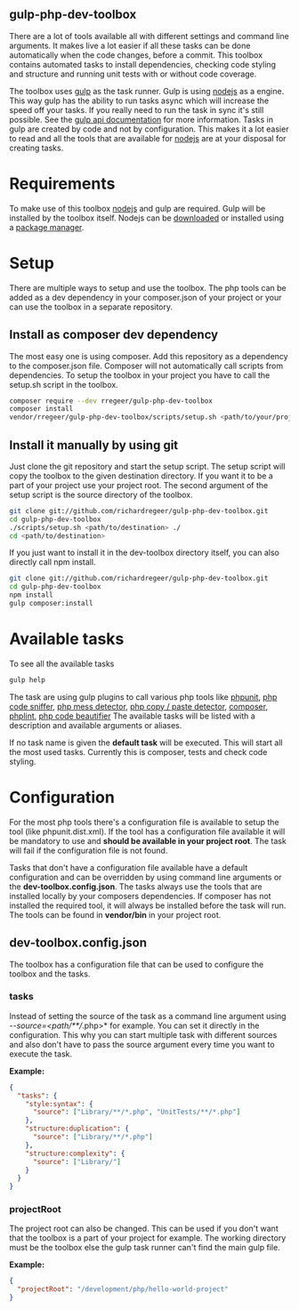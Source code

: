 gulp-php-dev-toolbox
--
There are a lot of tools available all with different settings and command line arguments. It makes live a lot easier if all these tasks can be done automatically when the code changes, before a commit. This toolbox contains automated tasks to install dependencies, checking code styling and structure and running unit tests with or without code coverage.

The toolbox uses [gulp](http://gulpjs.com/) as the task runner. Gulp is using [nodejs](https://nodejs.org/en/) as a engine. This way gulp has the ability to run tasks async which will increase the speed off your tasks. If you really need to run the task in sync it's still possible. See the [gulp api documentation](https://github.com/gulpjs/gulp/blob/master/docs/API.md) for more information. Tasks in gulp are created by code and not by configuration. This makes it a lot easier to read and all the tools that are available for [nodejs](https://nodejs.org/en/) are at your disposal for creating tasks.

# Requirements
To make use of this toolbox [nodejs](https://nodejs.org/en/) and gulp are required. Gulp will be installed by the toolbox itself. Nodejs can be [downloaded](https://nodejs.org/en/download/) or installed using a [package manager](https://nodejs.org/en/download/package-manager/).

# Setup
There are multiple ways to setup and use the toolbox. The php tools can be added as a dev dependency in your composer.json of your project or your can use the toolbox in a separate repository.

## Install as composer dev dependency
The most easy one is using composer. Add this repository as a dependency to the composer.json file.
Composer will not automatically call scripts from dependencies. To setup the toolbox in your project you have to call the setup.sh script in the toolbox.
```bash
composer require --dev rregeer/gulp-php-dev-toolbox
composer install
vendor/rregeer/gulp-php-dev-toolbox/scripts/setup.sh <path/to/your/project/> <path/of/your/project>/vendor/rregeer/gulp-php-dev-toolbox/
```

## Install it manually by using git
Just clone the git repository and start the setup script. The setup script will copy the toolbox to the given destination directory. If you want it to be a part of your project use your project root. The second argument of the setup script is the source directory of the toolbox.
```bash
git clone git://github.com/richardregeer/gulp-php-dev-toolbox.git
cd gulp-php-dev-toolbox
./scripts/setup.sh <path/to/destination> ./
cd <path/to/destination>
```

If you just want to install it in the dev-toolbox directory itself, you can also directly call npm install.
```bash
git clone git://github.com/richardregeer/gulp-php-dev-toolbox.git
cd gulp-php-dev-toolbox
npm install
gulp composer:install
```

# Available tasks
To see all the available tasks
```bash
gulp help
```
The task are using gulp plugins to call various php tools like [phpunit](https://phpunit.de/), [php code sniffer](https://github.com/squizlabs/PHP_CodeSniffer), [php mess detector](http://phpmd.org/), [php copy / paste detector](https://github.com/sebastianbergmann/phpcpd), [composer](https://getcomposer.org/), [phplint](http://www.icosaedro.it/phplint/), [php code beautifier](https://github.com/squizlabs/PHP_CodeSniffer/wiki/Fixing-Errors-Automatically)
The available tasks will be listed with a description and available arguments or aliases.

If no task name is given the **default task** will be executed. This will start all the most used tasks. Currently this is composer, tests and check code styling.

# Configuration
For the most php tools there's a configuration file is available to setup the tool (like phpunit.dist.xml). If the tool has a configuration file available it will be mandatory to use and **should be available in your project root**. The task will fail if the configuration file is not found.

Tasks that don't have a configuration file available have a default configuration and can be overridden by using command line arguments or the **dev-toolbox.config.json**. The tasks always use the tools that are installed locally by your composers dependencies. If composer has not installed the required tool, it will always be installed before the task will run. The tools can be found in **vendor/bin** in your project root.

## dev-toolbox.config.json
The toolbox has a configuration file that can be used to configure the toolbox and the tasks.

### tasks
Instead of setting the source of the task as a command line argument using *--source=<path/**/*.php>* for example. You can set it directly in the configuration. This why you can start multiple task with different sources and also don't have to pass the source argument every time you want to execute the task.

**Example:**
```json
{
  "tasks": {
    "style:syntax": {
      "source": ["Library/**/*.php", "UnitTests/**/*.php"]
    },
    "structure:duplication": {
      "source": ["Library/**/*.php"]
    },
    "structure:complexity": {
      "source": ["Library/"]
    }
  }
}
```

### projectRoot
The project root can also be changed. This can be used if you don't want that the toolbox is a part of your project for example.
The working directory must be the toolbox else the gulp task runner can't find the main gulp file.

**Example:**
```json
{
  "projectRoot": "/development/php/hello-world-project"
}
```
